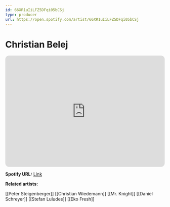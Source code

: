 ```yaml
---
id: 66XR1uIiLFZ5DFqi05bCSj
type: producer
url: https://open.spotify.com/artist/66XR1uIiLFZ5DFqi05bCSj
---
```

# Christian Belej

<iframe style="border-radius:12px" src="https://open.spotify.com/embed/artist/66XR1uIiLFZ5DFqi05bCSj" width="100%" height="352" frameBorder="0" allowfullscreen="" allow="autoplay; clipboard-write; encrypted-media; fullscreen; picture-in-picture" loading="lazy"></iframe>

**Spotify URL:** [Link](https://open.spotify.com/artist/66XR1uIiLFZ5DFqi05bCSj)

**Related artists:**

[[Peter Steigenberger]]
[[Christian Wiedemann]]
[[Mr. Knight]]
[[Daniel Schreyer]]
[[Stefan Luludes]]
[[Eko Fresh]]
